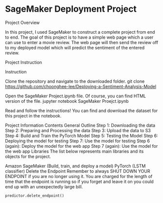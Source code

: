 # SageMaker Deployment Project
Project Overview

In this project, I used SageMaker to construct a complete project from end to end. The goal of this project is to have a simple web page which a user can use to enter a movie review. The web page will then send the review off to my deployed model which will predict the sentiment of the entered review.

Project Instruction

Instruction

Clone the repository and navigate to the downloaded folder.
	git clone https://github.com/choonghee-lee/Deploying-a-Sentiment-Analysis-Model
	
	
Open the SageMaker Project.ipynb file. Of course, you can find HTML version of the file.
	jupyter notebook SageMaker Proejct.ipynb
	
Read and follow the instructions! You can find and download the dataset for this project in the notebook.


Project Information
Contents
General Outline
Step 1: Downloading the data
Step 2: Preparing and Processing the data
Step 3: Upload the data to S3
Step 4: Build and Train the PyTorch Model
Step 5: Testing the Model
Step 6: Deploying the model for testing
Step 7: Use the model for testing
Step 6 (again): Deploy the model for the web app
Step 7 (again): Use the model for the web app
Libraries
The list below represents main libraries and its objects for the project.

Amazon SageMaker (Build, train, and deploy a model)
PyTorch (LSTM classifier)
Delete the Endpoint
Remember to always SHUT DOWN YOUR ENDPOINT if you are no longer using it. You are charged for the length of time that the endpoint is running so if you forget and leave it on you could end up with an unexpectedly large bill.

	predictor.delete_endpoint()
